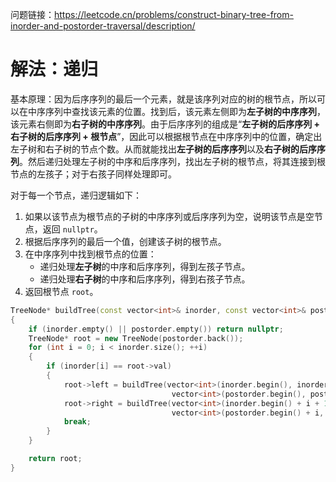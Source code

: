 问题链接：https://leetcode.cn/problems/construct-binary-tree-from-inorder-and-postorder-traversal/description/

# 解法：递归

基本原理：因为后序序列的最后一个元素，就是该序列对应的树的根节点，所以可以在中序序列中查找该元素的位置。找到后，该元素左侧即为**左子树的中序序列**，该元素右侧即为**右子树的中序序列**。由于后序序列的组成是“**左子树的后序序列 + 右子树的后序序列 + 根节点**”，因此可以根据根节点在中序序列中的位置，确定出左子树和右子树的节点个数。从而就能找出**左子树的后序序列**以及**右子树的后序序列**。然后递归处理左子树的中序和后序序列，找出左子树的根节点，将其连接到根节点的左孩子；对于右孩子同样处理即可。

对于每一个节点，递归逻辑如下：
1. 如果以该节点为根节点的子树的中序序列或后序序列为空，说明该节点是空节点，返回 `nullptr`。
2. 根据后序序列的最后一个值，创建该子树的根节点。
3. 在中序序列中找到根节点的位置：
   - 递归处理**左子树**的中序和后序序列，得到左孩子节点。
   - 递归处理**右子树**的中序和后序序列，得到右孩子节点。
4. 返回根节点 `root`。

```cpp
TreeNode* buildTree(const vector<int>& inorder, const vector<int>& postorder)
{
    if (inorder.empty() || postorder.empty()) return nullptr;
    TreeNode* root = new TreeNode(postorder.back());
    for (int i = 0; i < inorder.size(); ++i)
    {
        if (inorder[i] == root->val)
        {
            root->left = buildTree(vector<int>(inorder.begin(), inorder.begin() + i),
                                    vector<int>(postorder.begin(), postorder.begin() + i));
            root->right = buildTree(vector<int>(inorder.begin() + i + 1, inorder.end()),
                                    vector<int>(postorder.begin() + i, postorder.end() - 1));
            break;
        }
    }

    return root;
}
```
